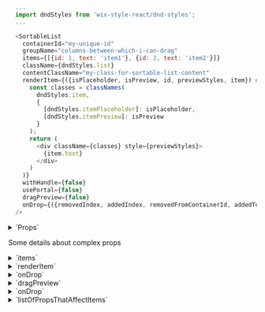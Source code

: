 ```js
  ...
  import dndStyles from 'wix-style-react/dnd-styles';
  ...

  <SortableList
    containerId="my-unique-id"
    groupName="columns-between-which-i-can-drag"
    items={[{id: 1, text: 'item1'}, {id: 2, text: 'item2'}]}
    className={dndStyles.list}
    contentClassName="my-class-for-sortable-list-content"
    renderItem={({isPlaceholder, isPreview, id, previewStyles, item}) => (
      const classes = classNames(
        dndStyles.item,
        {
          [dndStyles.itemPlaceholder]: isPlaceholder,
          [dndStyles.itemPreview]: isPreview
        }
      );
      return (
        <div className={classes} style={previewStyles}>
          {item.text}
        </div>
      )
    )}
    withHandle={false}
    usePortal={false}
    dragPreview={false}
    onDrop={({removedIndex, addedIndex, removedFromContainerId, addedToContainerId, payload}) => console.log({removedIndex, addedIndex, removedFromContainerId, addedToContainerId, payload})}
  />
```

<details>
  <summary>`Props`</summary>
  | propName         | propType | defaultValue | isRequired | description |
  | ---              | ---      | ---          | ---        | ---         |
  | items            | array    | -            | true       | array of items, each item should have an id. |
  | renderItem       | func     | -            | true       | render function which will be used to render item block inside of sortable list |
  | insertPosition    | 'start', 'end','any'     | 'any'            | -       | set insertion rule for droppable items.  |
  | onDrop           | func     | -            | true       | callback for onDrop event, it will be called after user drop smth |
  | containerId      | string   | -            | true       | unique id, it required to prevent or allow d&d between several containers |
  | className        | string   | -            | -          | className for root of  SortableList, in case if you want to style root element of SortableList |
  | contentClassName | string   | -            | -          | className for items wrapper div, it maybe useful if you want to make horizontal sortable list |
  | groupName        | string   | -            | -          | name of group to which SortableList is related, d&d allowed inside of the same group |
  | withHandle       | bool     | false        | -          | should whole item be draggable or just handle on it|
  | usePortal        | bool     | false        | -          | render item preview into body|
  | dragPreview      | bool     | false        | -          | in case if you have nested SortableLists, you need to set dragPreview to true when you drag nested SortableList |
  | droppable        | bool     | true         | -          | indicates if user can drop items in the list  |
  | animationDuration| number   | 0            | -          | animation duration. Please note, `SortableList` uses CSS `transition`s to animate itself
  | animationTiming  | string   | ''           | -          | animation timing function
  | delay            | number   |  -           | -          | number of ms that user should press on item before drag will start
  | canDrag          | func     |  -           | -          | function which will be used before drag start and can prevent it like if returns false: () => false |
  | listOfPropsThatAffectItems | array     |  -           | -          | Array that contains values that are used inside of renderItem callback.(Change of these values cause re-call of renderItem func) |
</details>

Some details about complex props

<details>
  <summary>`items`</summary>
  Example:
  ```js
  [
    {
      id: 'a',
      text: 'Item 1'
    },
    {
      id: 'b',
      text: 'Item 2'
    },
    {
      id: 'c',
      text: 'Item 3'
    },
    {
      id: 'd',
      text: 'Item 4'
    }
  ]
  ```
</details>
<details>
  <summary>`renderItem`</summary>
  This function called with such parameters:

- `isPlaceholder` - if item in drag state,
  then instead of an item(item previous place)
  we want to render placeholder(empty block, or left item as it is), so you able to style your item by checking isPlaceholder.
- `isPreview` - if item in drag(fly) state,
  then instead of an item,
  we want to render preview
  state(maybe we want to rotate it a little, or hide something),
  so you able to style your item by checking isPreview.
- `id` - an id from item that you render
- `previewStyles` - styles that coming from SortableList, `you always need to apply` them on your root div, inside of renderItem
  You can add item width as `style={{...previewStyles, width: your_width }}`. By default previewStyles contain original items `width` in pixels
- `item` - item that you are render

Example without handle:

```js
renderItem = ({
  isPlaceholder,
  isPreview,
  id,
  previewStyles,
  item,
  delayed,
}) => {
  const classes = classNames(styles.card, {
    [styles.placeholder]: isPlaceholder,
    [styles.preview]: isPreview,
    [styles.delayed]: delayed,
  });

  return (
    <div className={classes} style={previewStyles} data-hook={`item-${id}`}>
      {item.text}
    </div>
  );
};
```

Example with handle:

```js
renderItem = ({
  isPlaceholder,
  isPreview,
  id,
  connectHandle,
  previewStyles,
  item,
}) => {
  const classes = classNames(styles.card, {
    [styles.placeholder]: isPlaceholder,
    [styles.preview]: isPreview,
  });

  return (
    <div className={classes} style={previewStyles} data-hook={`item-${id}`}>
      {connectHandle(
        <div className={styles.handle} data-hook={`card-${id}-handle`}>
          <DragAndDropLarge /> // an icon
        </div>,
      )}
      {item.text}
    </div>
  );
};
```

</details>
<details>
  <summary>`onDrop`</summary>
  This function called with such parameters:

- `removedIndex` - index of an item previous position inside of original items array
- `addedIndex` - index of an item new position inside of new items array
- `removedFromContainerId` - id of the container(SortableList instance) from which item was removed
- `addedToContainerId` - id of the container(SortableList instance) to which item was dropped
- `payload` - original item data

Example of d&d onDrop callback for drag between two columns(two SortableList)

```js
handleDrop = ({
  removedIndex,
  addedIndex,
  removedFromContainerId,
  addedToContainerId,
  payload,
}) => {
  const nextState = copy(this.state);
  nextState[removedFromContainerId].splice(removedIndex, 1);
  nextState[addedToContainerId].splice(addedIndex, 0, payload);

  this.setState({ ...nextState });
};
```

</details>
<details>
  <summary>`dragPreview`</summary>
  Case of nested sortable list

```js
  ...
  renderColumn = ({isPlaceholder, isPreview, item, id, previewStyles}) => {
    const classes = classNames(
      {
        [classNames(defaultDndStyles.itemPlaceholder, styles.columnPlaceholder)]: isPlaceholder,
        [classNames(defaultDndStyles.itemPreview, styles.columnItemPreview)]: isPreview
      },
      classNames(defaultDndStyles.item, styles.columnItem)
    );

    return (
      <div className={classes} style={previewStyles} data-hook={`column-${id}`}>
        <SortableList
          dragPreview={isPreview}
          className={classNames(defaultDndStyles.list, styles.column)}
          dataHook={`column-${id}`}
          groupName="multi-area"
          containerId={id}
          items={item.items}
          renderItem={this.renderCell}
          onDrop={this.handleDropCell}
          />
      </div>
    );
  }

  render() {
    return (
      <DragDropContextProvider>
        <div className={styles.root}>
          <SortableList
            className={classNames(defaultDndStyles.list, styles.table)}
            contentClassName={styles.content}
            dataHook="draggable-column-multi-area"
            containerId="multiArea"
            items={this.state.columns}
            renderItem={this.renderColumn}
            onDrop={this.handleDropColumn}
            />
        </div>
      </DragDropContextProvider>
    );
  }
```

</details>
<details>
  <summary>`onDrop`</summary>
  This function called with such parameters:

- `removedIndex` - index of an item previous position inside of original items array
- `addedIndex` - index of an item new position inside of new items array
- `removedFromContainerId` - id of the container(SortableList instance) from which item was removed
- `addedToContainerId` - id of the container(SortableList instance) to which item was dropped
- `payload` - original item data

Example of d&d onDrop callback for drag between two columns(two SortableList)

```js
handleDrop = ({
  removedIndex,
  addedIndex,
  removedFromContainerId,
  addedToContainerId,
  payload,
}) => {
  const nextState = copy(this.state);
  nextState[removedFromContainerId].splice(removedIndex, 1);
  nextState[addedToContainerId].splice(addedIndex, 0, payload);

  this.setState({ ...nextState });
};
```

</details>
<details>
  <summary>`listOfPropsThatAffectItems`</summary>
  You can also check SortableList.spec.js(`should call renderItem when props changed`) test.

```js
  ...
  class MyComponent extends React.Component {
    state = {
      isListInDragState: false
    }
    handleDragStart = () => this.setState({ isListInDragState: true })
    handleDragEnd = () => this.setState({ isListInDragState: false })

    /*
      GOAL:
      inside of render item callback we use `isListInDragState` from state,
      so we expect, that when we will do setState({ isListInDragState: someValue }),
      the renderItem will call again and render updated state in dom
    */
    renderItem = ({ item }) => (
      <div key={item.id} data-hook={`item-${item.id}`}>
        {item.text}
        Is list in drag state? - {this.state.isListInDragState ? 'yes' : 'no'}
      </div>
    )

    render() {
      /*
        To achieve our goal from renderItem callback, we need to tell SortableList,
        that this.state.isListInDragState can affect our items view and that SortableList need to
        call renderItem again when this.state.isListInDragState changed.
        To do this we use `listOfPropsThatAffectItems`
      */
      return (
        <div>
          <SortableList
            contentClassName="cl"
            dataHook={dataHook}
            containerId="sortable-list-1"
            groupName="group1"
            items={items}
            renderItem={this.renderItem}
            onDrop={onDrop}
            onDragStart={this.handleDragStart}
            onDragEnd={this.handleDragEnd}
            listOfPropsThatAffectItems={[this.state.isListInDragState]}
          />
        </div>
      );
    }
  }
```

</details>
